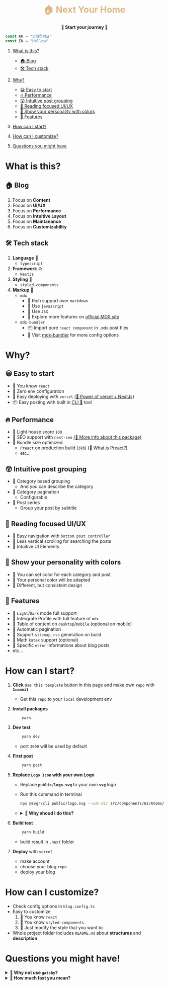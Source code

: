 <div align="center">
<h1 style="color:burlywood">🏠 Next Your Home</h1>

<strong>🎉 Start your journey 🎉</strong>

</div>

```ts
const KR = "안녕하세요"
const EN = "Hellow"
```

1. [What is this?](#what-is-this)
    - [🏠 Blog](#-blog)
    - [🛠 Tech stack](#-tech-stack)
2. [Why?](#why)

    - [😀 Easy to start](#-easy-to-start)
    - [🔥 Performance](#-performance)
    - [😲 Intuitive post grouping](#-intuitive-post-grouping)
    - [📔 Reading focused UI/UX](#-reading-focused-uiux)
    - [🎨 Show your personality with colors](#-show-your-personality-with-colors)
    - [🍻 Features](#-features)

3. [How can I start?](#how-can-i-start)
4. [How can I customize?](#how-can-i-customize)
5. [Questions you might have](#questions-you-might-have)

# What is this?

## 🏠 Blog

1.  Focus on **Content**
2.  Focus on **UI/UX**
3.  Focus on **Performance**
4.  Focus on **Intuitive Layout**
5.  Focus on **Maintanance**
6.  Focus on **Customizability**

## 🛠 Tech stack

1.  **Language** 📜
    -   `typescript`
2.  **Framework** ⚙️
    -   `NextJs`
3.  **Styling** 💅
    -   `styled-components`
4.  **Markup** 📝
    -   `mdx`
        -   📌 Rich support over `markdown`
        -   📌 Use `javascript`
        -   📌 Use `JSX`
        -   🔎 Explore more features on [official MDX site](https://mdxjs.com/table-of-components/)
    -   `mdx-bundler`
        -   📦 Import pure `react component` in `.mdx` post files
        -   🔎 Visit [mdx-bundler](https://github.com/kentcdodds/mdx-bundler) for more config options

# Why?

## 😀 Easy to start

-   📌 You know `react`
-   📌 Zero env configuration
-   📌 Easy deploying with `vercel` [(🔎 Power of vercel + NextJs)](https://vercel.com/solutions/nextjs)
-   📦 Easy posting with built in [CLI 📜](https://github.com/danpa725/blog-post-generator) tool

## 🔥 Performance

-   📌 Light house score `100`
-   📌 SEO support with `next-seo` [(🔎 More info about this package)](https://github.com/garmeeh/next-seo)
-   📌 Bundle size optimized
    -   `Preact` on production build (`3kb`) [(🔎 What is Preact?)](https://preactjs.com)
    -   etc...

## 😲 Intuitive post grouping

-   📌 Category based grouping
    -   And you can describe the category
-   📌 Category pagination
    -   Configurable
-   📌 Post series
    -   Group your post by subtitle

## 📔 Reading focused UI/UX

-   📌 Easy navigation with `bottom post controller`
-   📌 Less vertical scrolling for searching the posts
-   📌 Intuitive UI Elements

## 🎨 Show your personality with colors

-   📌 You can set color for each category and post
-   📌 Your personal color will be adapted
-   📌 Different, but consistent design

## 🍻 Features

-   📌 `Light`/`Dark` mode full support
-   📌 Intergrate Profile with full feature of `mdx`
-   📌 Table of content on `desktop`/`mobile` (optional on mobile)
-   📌 Automatic pagination
-   📌 Support `sitemap`, `rss` generation on build
-   📌 Math `katex` support (optional)
-   📌 Specific `error` informations about blog posts
-   etc...

# How can I start?

1.  **Click** `Use this template` button in this page and make own `repo` with **`1commit`**
    -   Get this `repo` to your `local` development env
2.  **Install packages**
    ```bash
        yarn
    ```
3.  **Dev test**
    ```bash
        yarn dev
    ```
    -   port `3000` will be used by default
4.  **First post**
    ```bash
        yarn post
    ```
5.  **Replace **`Logo Icon`** with your own Logo**

    -   Replace **`public/logo.svg`** to your own **`svg`** logo
    -   Run this command in terminal

        ```bash
        npx @svgr/cli public/logo.svg --out-dir src/components/UI/Atoms/Icons --icon --typescript
        ```

    -   <details>
        <summary>
            <strong>
            🤔 Why shoud I do this?
            </strong>
        </summary>

        1. This process save `bundle size` about `2.7kb` by not importing `next/image` from the profile page
        2. Also, unlike `img`, `svg` component is rendered immediately
        3. Even if it's little bit annoying, please do it for faster loading
        4. Results: `src/components/UI/Atoms/Icons/Logo.tsx`
           <br />

            ```tsx
            import * as React from "react"
            import { SVGProps } from "react"

            const SvgLogo = (props: SVGProps<SVGSVGElement>) => ({
                /*... Your Svg Icon ...*/
            })

            export default SvgLogo
            ```

        </details>

6.  **Build test**
    ```bash
        yarn build
    ```
    -   build result in `.next` folder
7.  **Deploy** with `vercel`
    -   make account
    -   choose your blog `repo`
    -   deploy your blog

# How can I customize?

-   Check config options in `blog.config.ts`
-   Easy to customize
    1.  🫡 You know `react`
    2.  🫡 You know `styled-components`
    3.  🫡 Just modify the style that you want to
-   Whole project folder includes `README.md` about **structures** and **description**

# Questions you might have!

<details>
  <summary>
    <strong>
      🤔 Why not use <code>gatsby</code>?
    </strong>
  </summary>

1.  Stricter than <code>NextJs</code>
2.  Use <code>graphql</code> for content api

    -   just use <code>typescript</code>
    -   for the people don't know about <code>graphql</code>

3.  Rely on <code>gatsby</code> community to implement some feature
<br />
</details>

<details>
  <summary>
    <strong>
     🤔 How much fast you mean?
    </strong>
  </summary>

<quote>Visit the [Next Your Home Guide Blog 🎉](https://next-your-home-guide.vercel.app) built with this template!</quote>

1.  Run [pagespeed test](https://pagespeed.web.dev)

    -   `desktop` result: `100` / `100` / `100` / `100`
    -   `mobile` result: `100` / `97` / `100` / `100`

2.  Run [Webpage Test](https://www.webpagetest.org/): **pretty good**

3.  Check build `bundle size` result below
    ```bash
    Page                                           Size     First Load JS
    ┌ ● /                                          1.48 kB        92.2 kB
    ├   /_app                                      0 B            76.1 kB
    ├ ● /[category]                                810 B          91.6 kB
    ├ ● /[category]/[pageNumber]                   932 B          91.7 kB
    ├ ● /[category]/[pageNumber]/[postTitle]       1.69 kB        97.4 kB
    ├ ○ /404                                       270 B          76.3 kB
    ├ ○ /500                                       269 B          76.3 kB
    ├ ● /category                                  2.79 kB        78.8 kB
    └ ● /profile                                   1.96 kB        89.2 kB
    + First Load JS shared by all                  76.1 kB
    ├ chunks/main-625f46e484218a7a.js              36.6 kB
    ├ chunks/pages/_app-eae174cb1eaf3402.js        38.6 kB
    ├ chunks/webpack-3373b0f21806983f.js           827 B
    └ css/3c1f33eef2e27332.css                     811 B
    ```
    </details>
